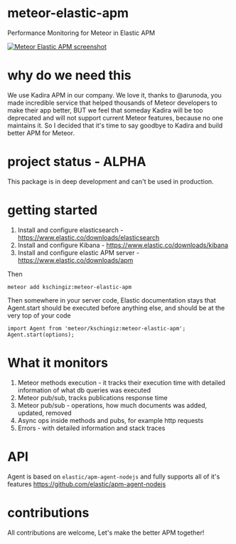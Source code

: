 # meteor-elastic-apm
Performance Monitoring for Meteor in Elastic APM

[![Meteor Elastic APM screenshot](https://github.com/kschingiz/meteor-elastic-apm/blob/master/assets/screenshot.png)](https://github.com/kschingiz/meteor-elastic-apm)

# why do we need this
We use Kadira APM in our company. We love it, thanks to @arunoda, you made incredible service that helped thousands of Meteor developers to make their app better, BUT we feel that someday Kadira will be too deprecated and will not support current Meteor features, because no one maintains it.
So I decided that it's time to say goodbye to Kadira and build better APM for Meteor.

# project status - ALPHA
This package is in deep development and can't be used in production.

# getting started
  1. Install and configure elasticsearch - https://www.elastic.co/downloads/elasticsearch
  2. Install and configure Kibana - https://www.elastic.co/downloads/kibana
  3. Install and configure elastic APM server - https://www.elastic.co/downloads/apm

Then
```
meteor add kschingiz:meteor-elastic-apm
```

Then somewhere in your server code, Elastic documentation stays that Agent.start should be executed before anything else, and should be at the very top of your code
```
import Agent from 'meteor/kschingiz:meteor-elastic-apm';
Agent.start(options);
```

# What it monitors
  1. Meteor methods execution - it tracks their execution time with detailed information of what db queries was executed
  2. Meteor pub/sub, tracks publications response time
  3. Meteor pub/sub - operations, how much documents was added, updated, removed
  4. Async ops inside methods and pubs, for example http requests
  5. Errors - with detailed information and stack traces


# API
Agent is based on `elastic/apm-agent-nodejs` and fully supports all of it's features https://github.com/elastic/apm-agent-nodejs

# contributions
All contributions are welcome, Let's make the better APM together!
